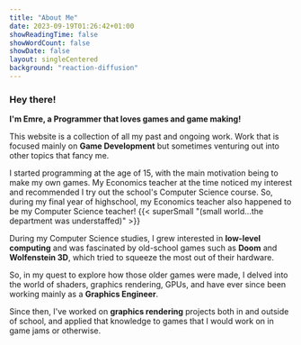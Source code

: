 ```yaml
---
title: "About Me"
date: 2023-09-19T01:26:42+01:00
showReadingTime: false
showWordCount: false
showDate: false
layout: singleCentered
background: "reaction-diffusion"
---
```


### Hey there!

**I'm Emre, a Programmer that loves games and game making!**

This website is a collection of all my past and ongoing work. Work that is focused mainly on **Game Development** but sometimes venturing out into other topics that fancy me.

I started programming at the age of 15, with the main motivation being to make my own games. My Economics teacher at the time noticed my interest and recommended I try out the school's Computer Science course. So, during my final year of highschool, my Economics teacher also happened to be my Computer Science teacher! {{< superSmall "(small world...the department was understaffed)" >}}

During my Computer Science studies, I grew interested in **low-level computing** and was fascinated by old-school games such as **Doom** and **Wolfenstein 3D**, which tried to squeeze the most out of their hardware.

So, in my quest to explore how those older games were made, I delved into the world of shaders, graphics rendering, GPUs, and have ever since been working mainly as a **Graphics Engineer**.

Since then, I've worked on **graphics rendering** projects both in and outside of school, and applied that knowledge to games that I would work on in game jams or otherwise.